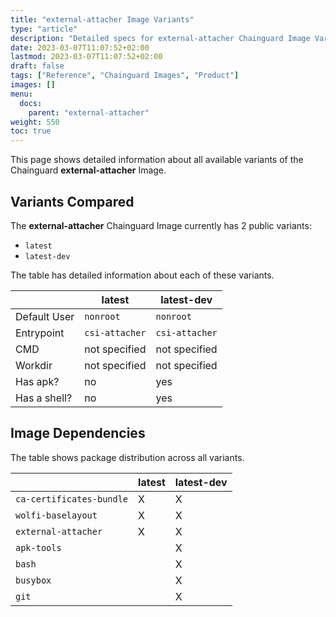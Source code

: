 ```yaml
---
title: "external-attacher Image Variants"
type: "article"
description: "Detailed specs for external-attacher Chainguard Image Variants"
date: 2023-03-07T11:07:52+02:00
lastmod: 2023-03-07T11:07:52+02:00
draft: false
tags: ["Reference", "Chainguard Images", "Product"]
images: []
menu:
  docs:
    parent: "external-attacher"
weight: 550
toc: true
---
```


This page shows detailed information about all available variants of the Chainguard **external-attacher** Image.

## Variants Compared
The **external-attacher** Chainguard Image currently has 2 public variants: 

- `latest`
- `latest-dev`

The table has detailed information about each of these variants.

|              | latest         | latest-dev     |
|--------------|----------------|----------------|
| Default User | `nonroot`      | `nonroot`      |
| Entrypoint   | `csi-attacher` | `csi-attacher` |
| CMD          | not specified  | not specified  |
| Workdir      | not specified  | not specified  |
| Has apk?     | no             | yes            |
| Has a shell? | no             | yes            |

## Image Dependencies
The table shows package distribution across all variants.

|                          | latest | latest-dev |
|--------------------------|--------|------------|
| `ca-certificates-bundle` | X      | X          |
| `wolfi-baselayout`       | X      | X          |
| `external-attacher`      | X      | X          |
| `apk-tools`              |        | X          |
| `bash`                   |        | X          |
| `busybox`                |        | X          |
| `git`                    |        | X          |

